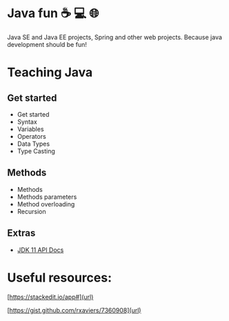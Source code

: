 # Java fun :coffee: :computer: :globe_with_meridians:
Java SE and Java EE projects, Spring and other web projects. 
Because java development should be fun!


# Teaching Java

## Get started

* Get started
* Syntax
* Variables
* Operators
* Data Types
* Type Casting

## Methods

* Methods
* Methods parameters
* Method overloading
* Recursion

## Extras

* [JDK 11 API Docs](https://docs.oracle.com/en/java/javase/11/docs/api/index.html)


# Useful resources:

[https://stackedit.io/app#](url)

[https://gist.github.com/rxaviers/7360908](url)
